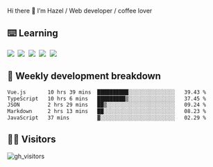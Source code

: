 
Hi there 👋 I’m Hazel / Web developer / coffee lover

## ⌨️ Learning

<samp>
 <a href="https://github.com/vuejs/core"><img src="https://api.iconify.design/logos:vue.svg" /></a>
  <a href="https://github.com/vuejs/core"><img src="https://api.iconify.design/logos:react.svg" /></a>
  <a href="https://github.com/vitejs/vite"><img src="https://api.iconify.design/logos:vitejs.svg" /></a>
  <a href="https://github.com/microsoft/TypeScript"><img src="https://api.iconify.design/logos:typescript-icon.svg" /></a> 
  <a href="https://github.com/unocss/unocss"><img src="https://api.iconify.design/logos:unocss.svg" /></a>
  

</samp>


## 🦀 Weekly development breakdown

<!--START_SECTION:waka-->

```txt
Vue.js       10 hrs 39 mins  ██████████░░░░░░░░░░░░░░░   39.43 %
TypeScript   10 hrs 6 mins   █████████▒░░░░░░░░░░░░░░░   37.45 %
JSON         2 hrs 29 mins   ██▒░░░░░░░░░░░░░░░░░░░░░░   09.24 %
Markdown     2 hrs 13 mins   ██░░░░░░░░░░░░░░░░░░░░░░░   08.23 %
JavaScript   37 mins         ▓░░░░░░░░░░░░░░░░░░░░░░░░   02.29 %
```

<!--END_SECTION:waka-->
## 👬🏻 Visitors

![gh_visitors](https://profile-counter.glitch.me/Hazel-Lin/count.svg)

